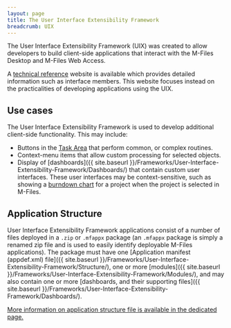 ```yaml
---
layout: page
title: The User Interface Extensibility Framework
breadcrumb: UIX
---
```


The User Interface Extensibility Framework (UIX) was created to allow developers to build client-side applications that interact with the M-Files Desktop and M-Files Web Access.  

<p class="note">A <a href="https://www.m-files.com/UI_Extensibility_Framework/">technical reference</a> website is available which provides detailed information such as interface members.  This website focuses instead on the practicalities of developing applications using the UIX.</p>

## Use cases

The User Interface Extensibility Framework is used to develop additional client-side functionality.  This may include:

* Buttons in the [Task Area](http://www.m-files.com/user-guide/latest/eng/#using_the_m-files_client.html) that perform common, or complex routines.
* Context-menu items that allow custom processing for selected objects.
* Display of [dashboards]({{ site.baseurl }}/Frameworks/User-Interface-Extensibility-Framework/Dashboards/) that contain custom user interfaces.  These user interfaces may be context-sensitive, such as showing a [burndown chart](https://en.wikipedia.org/wiki/Burn_down_chart) for a project when the project is selected in M-Files.

## Application Structure

User Interface Extensibility Framework applications consist of a number of files deployed in a `.zip` or `.mfappx` package (an `.mfappx` package is simply a renamed zip file and is used to easily identify deployable M-Files applications).  The package must have one [Application manifest (appdef.xml) file]({{ site.baseurl }}/Frameworks/User-Interface-Extensibility-Framework/Structure/), one or more [modules]({{ site.baseurl }}/Frameworks/User-Interface-Extensibility-Framework/Modules/), and may also contain one or more [dashboards, and their supporting files]({{ site.baseurl }}/Frameworks/User-Interface-Extensibility-Framework/Dashboards/).

<p class="note"><a href="{{ site.baseurl }}/Frameworks/User-Interface-Extensibility-Framework/Structure/">More information on application structure file is available in the dedicated page.</a></p>